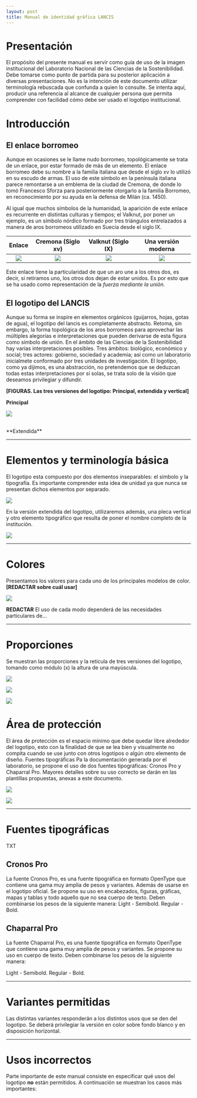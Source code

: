 ```yaml
---
layout: post
title: Manual de identidad gráfica LANCIS
---
```


# Presentación

El propósito del presente manual es servir como guía de uso de la imagen institucional del Laboratorio Nacional de las Ciencias de la Sostenibilidad. Debe tomarse como punto de partida para su posterior aplicación a diversas presentaciones. No es la intención de este documento utilizar terminología rebuscada que confunda a quien lo consulte. Se intenta aquí, producir una referencia al alcance de cualquier persona que permita comprender con facilidad cómo debe ser usado el logotipo institucional.


# Introducción

## El enlace borromeo

Aunque en ocasiones se le llame nudo borromeo, topológicamente se trata de un enlace, por estar formado de más de un elemento. El enlace borromeo debe su nombre a la familia italiana que desde el siglo xv lo utilizó en su escudo de armas. El uso de este símbolo en la península italiana parece remontarse a un emblema de la ciudad de Cremona, de donde lo tomó Francesco Sforza para posteriormente otorgarlo a la familia Borromeo, en reconocimiento por su ayuda en la defensa de Milán (ca. 1450).

Al igual que muchos símbolos de la humanidad, la aparición de este enlace es recurrente en distintas culturas y tiempos; el Valknut, por poner un ejemplo, es un símbolo nórdico formado por tres triángulos entrelazados a manera de aros borromeos utilizado en Suecia desde el siglo IX.

| Enlace  | Cremona (Siglo xv)  | Valknut (Siglo IX) | Una versión moderna  |
|:---:| :---: | :---: | :---: |
| ![](enlace_borromeo.gif) | ![](cremona.jpg) | ![](valknut.svg.png) |  ![](clip_borromeo.jpg) |



Este enlace tiene la particularidad de que un aro une a los otros dos, es decir, si retiramos uno, los otros dos dejan de estar unidos. Es por esto que se ha usado como representación de la _fuerza mediante la unión._


## El logotipo del LANCIS

Aunque su forma se inspire en elementos orgánicos (guijarros, hojas, gotas de agua), el logotipo del lancis es completamente abstracto. Retoma, sin embargo, la forma topológica de los aros borromeos para aprovechar las múltiples alegorías e interpretaciones que pueden derivarse de esta figura como símbolo de unión. En el ámbito de las Ciencias de la Sostenibilidad hay varias interpretaciones posibles. Tres ámbitos: biológico, económico y social; tres actores: gobierno, sociedad y academia; así como un laboratorio inicialmete conformado por tres unidades de investigación.
El logotipo, como ya dijimos, es una abstracción, no pretendemos que se deduzcan todas estas interpretaciones por sí solas, se trata solo de la visión que deseamos privilegiar y difundir.

**[FIGURAS. Las tres versiones del logotipo: Principal, extendida y vertical]**

**Principal**

![](logo_lancis_chico.png)

<br>
**Extendida**


- - -

# Elementos y terminología básica

El logotipo esta compuesto por dos elementos inseparables: el símbolo y la tipografía. Es importante comprender esta idea de unidad ya que nunca se presentan dichos elementos por separado.

![](logo_LANCIS_elementos_terminologia_01.png)

En la versión extendida del logotipo, utilizaremos además, una pleca vertical y otro elemento tipográfico que resulta de poner el nombre completo de la institución.

![](logo_LANCIS_elementos_terminologia_02.png)

- - -

# Colores

Presentamos los valores para cada uno de los principales modelos de color. **[REDACTAR sobre cuál usar]**

![](logo_LANCIS_colores.png)

**REDACTAR** El uso de cada modo dependerá de las necesidades particulares de...

- - -

# Proporciones

Se muestran las proporciones y la retícula de tres versiones del logotipo, tomando como módulo (x) la altura de una mayúscula.

![](logo_LANCIS_proporciones_01.png)

![](logo_LANCIS_proporciones_02.png)

![](logo_LANCIS_proporciones_03.png)


# Área de protección

El área de protección es el espacio mínimo que debe quedar libre alrededor del logotipo, esto con la finalidad de que se lea bien y visualmente no compita cuando se use junto con otros logotipos o algún otro elemento de diseño.
Fuentes tipográficas Pa la documentación generada por el laboratorio, se propone el uso de dos fuentes tipográficas: Cronos Pro y Chaparral Pro. Mayores detalles sobre su uso correcto se darán en las plantillas propuestas, anexas a este documento.

![](logo_LANCIS_area_de_proteccion_01.png)

![](logo_LANCIS_area_de_proteccion_01.png)


- - -

# Fuentes tipográficas

TXT

## Cronos Pro

La fuente Cronos Pro, es una fuente tipográfica en formato OpenType que contiene una gama muy amplia de pesos y variantes. Además de usarse en el logotipo oficial. Se propone su uso en encabezados, figuras, gráficas, mapas y tablas y todo aquello que no sea cuerpo de texto. Deben combinarse los pesos de la siguiente manera: Light - Semibold.  Regular - Bold.


## Chaparral Pro


La fuente Chaparral Pro, es una fuente tipográfica en formato OpenType que contiene una gama muy amplia de pesos y variantes. Se propone su uso en cuerpo de texto. Deben combinarse los pesos de la siguiente manera:

Light - Semibold.  Regular - Bold.


- - -



# Variantes permitidas


Las distintas variantes responderán a los distintos usos que se den del logotipo. Se deberá privilegiar la versión en color sobre fondo blanco y en disposición horizontal.



- - -

# Usos incorrectos



Parte importante de este manual consiste en especificar qué usos del logotipo **no** están permitidos. A continuación se muestran los casos más importantes:

